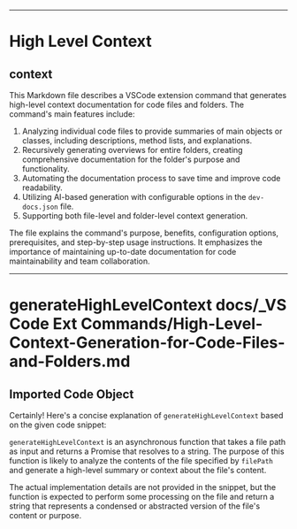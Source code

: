 

  ---
# High Level Context
## context
This Markdown file describes a VSCode extension command that generates high-level context documentation for code files and folders. The command's main features include:

1. Analyzing individual code files to provide summaries of main objects or classes, including descriptions, method lists, and explanations.
2. Recursively generating overviews for entire folders, creating comprehensive documentation for the folder's purpose and functionality.
3. Automating the documentation process to save time and improve code readability.
4. Utilizing AI-based generation with configurable options in the `dev-docs.json` file.
5. Supporting both file-level and folder-level context generation.

The file explains the command's purpose, benefits, configuration options, prerequisites, and step-by-step usage instructions. It emphasizes the importance of maintaining up-to-date documentation for code maintainability and team collaboration.

---
# generateHighLevelContext docs/_VS Code Ext Commands/High-Level-Context-Generation-for-Code-Files-and-Folders.md
## Imported Code Object
Certainly! Here's a concise explanation of `generateHighLevelContext` based on the given code snippet:

`generateHighLevelContext` is an asynchronous function that takes a file path as input and returns a Promise that resolves to a string. The purpose of this function is likely to analyze the contents of the file specified by `filePath` and generate a high-level summary or context about the file's content. 

The actual implementation details are not provided in the snippet, but the function is expected to perform some processing on the file and return a string that represents a condensed or abstracted version of the file's content or purpose.

  